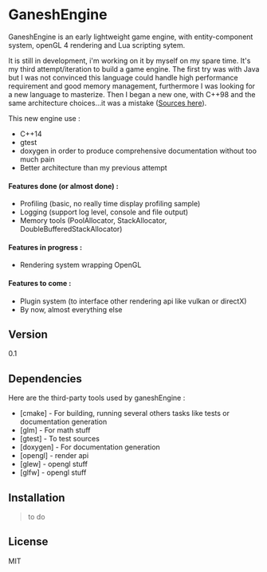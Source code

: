 # GaneshEngine

GaneshEngine is an early lightweight game engine, with entity-component system, openGL 4 rendering and Lua scripting sytem.

It is still in development, i'm working on it by myself on my spare time. It's my third attempt/iteration to build a
game engine. The first try was with Java but I was not convinced this language could handle high performance requirement
and good memory management, furthermore I was looking for a new language to masterize.
Then I began a new one, with C++98 and the same architecture choices...it was a mistake ([Sources here][ccompoteplusplus]).

This new engine use :
 - C++14
 - gtest
 - doxygen in order to produce comprehensive documentation without too much pain
 - Better architecture than my previous attempt


#### Features done (or almost done) :
  - Profiling (basic, no really time display profiling sample)
  - Logging (support log level, console and file output)
  - Memory tools (PoolAllocator, StackAllocator, DoubleBufferedStackAllocator)

#### Features in progress :
  - Rendering system wrapping OpenGL

#### Features to come :
  - Plugin system (to interface other rendering api like vulkan or directX)
  - By now, almost everything else

## Version
0.1

## Dependencies

Here are the third-party tools used by ganeshEngine :

* [cmake] - For building, running several others tasks like tests or documentation generation
* [glm] - For math stuff
* [gtest] - To test sources
* [doxygen] - For documentation generation
* [opengl] - render api
* [glew] - opengl stuff
* [glfw] - opengl stuff


## Installation
> to do

License
----

MIT

[ccompoteplusplus]: <https://github.com/mcamier/CCompotePlusPlus>